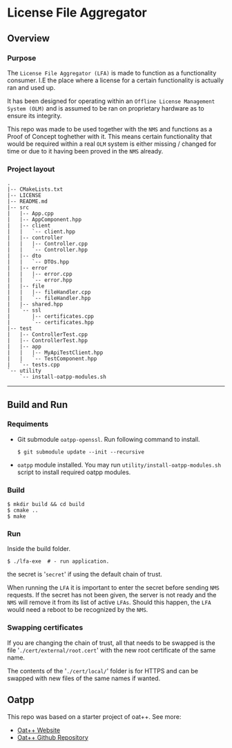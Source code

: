 # License File Aggregator
## Overview

### Purpose
The `License File Aggregator (LFA)` is made to function as a functionality consumer. I.E the place where a license for a certain functionality is actually ran and used up. 

It has been designed for operating within an `Offline License Management System (OLM)` and is assumed to be ran on proprietary hardware as to ensure its integrity. 

This repo was made to be used together with the `NMS` and functions as a Proof of Concept toghether with it. This means certain functionality that would be required within a real `OLM` system is either missing / changed for time or due to it having been proved in the `NMS` already.

### Project layout

```
.
|-- CMakeLists.txt
|-- LICENSE
|-- README.md
|-- src
|   |-- App.cpp
|   |-- AppComponent.hpp
|   |-- client
|   |   `-- client.hpp
|   |-- controller
|   |   |-- Controller.cpp
|   |   `-- Controller.hpp
|   |-- dto
|   |   `-- DTOs.hpp
|   |-- error
|   |   |-- error.cpp
|   |   `-- error.hpp
|   |-- file
|   |   |-- fileHandler.cpp
|   |   `-- fileHandler.hpp
|   |-- shared.hpp
|   `-- ssl
|       |-- certificates.cpp
|       `-- certificates.hpp
|-- test
|   |-- ControllerTest.cpp
|   |-- ControllerTest.hpp
|   |-- app
|   |   |-- MyApiTestClient.hpp
|   |   `-- TestComponent.hpp
|   `-- tests.cpp
`-- utility
    `-- install-oatpp-modules.sh
```

---

## Build and Run

### Requiments
- Git submodule `oatpp-openssl`. Run following command to install.
    ```
    $ git submodule update --init --recursive
    ```
- `oatpp` module installed. You may run `utility/install-oatpp-modules.sh` 
script to install required oatpp modules.

### Build

```
$ mkdir build && cd build
$ cmake ..
$ make 
```

### Run
Inside the build folder.
```
$ ./lfa-exe  # - run application.
```
the secret is '`secret`' if using the default chain of trust.

When running the `LFA` it is important to enter the secret before sending  `NMS` requests. If the secret has not been given, the server is not ready and the `NMS` will remove it from its list of active `LFAs`. Should this happen, the `LFA` would need a reboot to be recognized by the `NMS`.

### Swapping certificates
If you are changing the chain of trust, all that needs to be swapped is the file '`./cert/external/root.cert`' with the new root certificate of the same name.

The contents of the '`./cert/local/`' folder is for HTTPS and can be swapped with new files of the same names if wanted. 

## Oatpp
This repo was based on a starter project of oat++. 
See more:

- [Oat++ Website](https://oatpp.io/)
- [Oat++ Github Repository](https://github.com/oatpp/oatpp)
